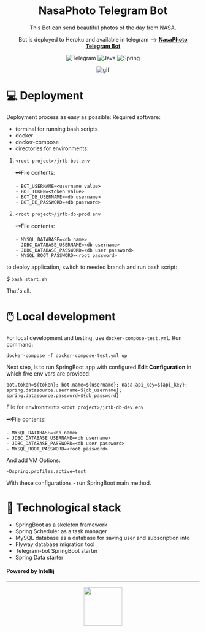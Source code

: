 <div align=center>

# NasaPhoto Telegram Bot

This Bot can send beautiful photos of the day from NASA.

Bot is deployed to Heroku and available in telegram --> [**NasaPhoto Telegram Bot**][1]


<img alt="Telegram" src="https://img.shields.io/badge/Telegram-2CA5E0?style=for-the-badge&logo=telegram&logoColor=white"/>
<img alt="Java" src="https://img.shields.io/badge/java-%23ED8B00.svg?&style=for-the-badge&logo=java&logoColor=white"/>
<img alt="Spring" src="https://img.shields.io/badge/Spring-6DB33F?style=for-the-badge&logo=spring&logoColor=white"/>



![gif][2]

</div>

# 💻 Deployment  

Deployment process as easy as possible:
Required software:
- terminal for running bash scripts
- docker
- docker-compose
- directories for environments:

1. `<root project>/jrtb-bot.env`

   🗝️File contents:
   ```    
   - BOT_USERNAME=<username value>
   - BOT_TOKEN=<token value>
   - BOT_DB_USERNAME=<db username>
   - BOT_DB_PASSWORD=<db password>

2. `<root project>/jrtb-db-prod.env`

   🗝️File contents:
   ```
   - MYSQL_DATABASE=<db name>
   - JDBC_DATABASE_USERNAME=<db username>
   - JDBC_DATABASE_PASSWORD=<db user password>
   - MYSQL_ROOT_PASSWORD=<root password>

to deploy application, switch to needed branch and run bash script:

$ `bash start.sh`

That's all.

# 🖱️ Local development
For local development and testing, use `docker-compose-test.yml`.
Run command:
```shell
docker-compose -f docker-compose-test.yml up
```
Next step, is to run SpringBoot app with configured **Edit Configuration** in which five env vars are provided:

`bot.token=${token};
bot.name=${username};
nasa.api_key=${api_key};
spring.datasource.username=${db_username};
spring.datasource.password=${db_password}`

File for environments `<root project>/jrtb-db-dev.env`

🗝️File contents:


    - MYSQL_DATABASE=<db name>
    - JDBC_DATABASE_USERNAME=<db username>
    - JDBC_DATABASE_PASSWORD=<db user password>
    - MYSQL_ROOT_PASSWORD=<root password>


And add VM Options:

`-Dspring.profiles.active=test `

With these configurations - run SpringBoot main method.

# 🧰 Technological stack 
- SpringBoot as a skeleton framework
- Spring Scheduler as a task manager
- MySQL database as a database for saving user and subscription info
- Flyway database migration tool
- Telegram-bot SpringBoot starter
- Spring Data starter

#### Powered by Intellij
___
<p align="center">
   <a href="https://www.jetbrains.com/"><img src="https://user-images.githubusercontent.com/14723332/87232472-0439e500-c3c8-11ea-8e21-f81ea3af8b70.png" width="100"></a>
</p>



[1]:https://t.me/NasaPhoto_bot
[2]:https://media.giphy.com/media/4mdZt04hGEwfaFlZI5/giphy.gif
